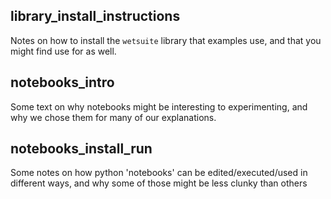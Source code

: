 

## library_install_instructions

Notes on how to install the `wetsuite` library that examples use,
and that you might find use for as well.


## notebooks_intro

Some text on why notebooks might be interesting to experimenting, 
and why we chose them for many of our explanations.


## notebooks_install_run

Some notes on how python 'notebooks' 
can be edited/executed/used in different ways,
and why some of those might be less clunky than others
